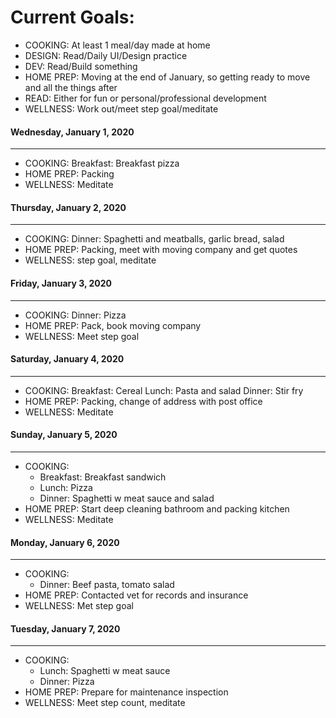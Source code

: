 # Current Goals:
- COOKING: At least 1 meal/day made at home
- DESIGN: Read/Daily UI/Design practice
- DEV: Read/Build something
- HOME PREP: Moving at the end of January, so getting ready to move     and all the things after
- READ: Either for fun or personal/professional development
- WELLNESS: Work out/meet step goal/meditate

#### Wednesday, January 1, 2020
---
- COOKING:
    Breakfast: Breakfast pizza
- HOME PREP: Packing
- WELLNESS: Meditate

#### Thursday, January 2, 2020
---
- COOKING:
    Dinner: Spaghetti and meatballs, garlic bread, salad
- HOME PREP: Packing, meet with moving company and get quotes
- WELLNESS: step goal, meditate

#### Friday, January 3, 2020
---
- COOKING:
    Dinner: Pizza
- HOME PREP: Pack, book moving company
- WELLNESS: Meet step goal

#### Saturday, January 4, 2020
---
- COOKING:
    Breakfast: Cereal
    Lunch: Pasta and salad
    Dinner: Stir fry
- HOME PREP: Packing, change of address with post office
- WELLNESS: Meditate

#### Sunday, January 5, 2020
---
- COOKING:
    - Breakfast: Breakfast sandwich
    - Lunch: Pizza
    - Dinner: Spaghetti w meat sauce and salad
- HOME PREP: Start deep cleaning bathroom and packing kitchen
- WELLNESS: Meditate

#### Monday, January 6, 2020
---
- COOKING:
    - Dinner: Beef pasta, tomato salad
- HOME PREP: Contacted vet for records and insurance
- WELLNESS: Met step goal

#### Tuesday, January 7, 2020
---
- COOKING:
    - Lunch: Spaghetti w meat sauce
    - Dinner: Pizza
- HOME PREP: Prepare for maintenance inspection
- WELLNESS: Meet step count, meditate
